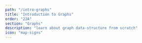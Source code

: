 ```yaml
---
path: "/intro-graphs"
title: "Introduction to Graphs"
order: "22A"
section: "Graphs"
description: "learn about graph data-structure from scratch"
icon: "map-signs"
---
```

